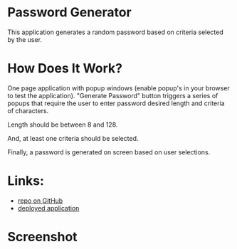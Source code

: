 # Password Generator
This application generates a random password based on criteria selected by the user. 

# How Does It Work?
One page application with popup windows (enable popup's in your browser to test the application).
"Generate Password" button triggers a series of popups that require the user to enter password desired length and criteria of characters. 

Length should be between 8 and 128.

And, at least one criteria should be selected.

Finally, a password is generated on screen based on user selections.

# Links:

* [repo on GitHub](https://github.com/samergain/password-generator)
* [deployed application](https://samergain.github.io/password-generator/)

# Screenshot 
